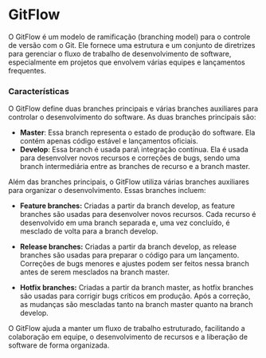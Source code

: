 # GitFlow

O GitFlow é um modelo de ramificação (branching model) para o controle de versão com o Git. Ele fornece uma estrutura e um conjunto de diretrizes para gerenciar o fluxo de trabalho de desenvolvimento de software, especialmente em projetos que envolvem várias equipes e lançamentos frequentes.

### Características

O GitFlow define duas branches principais e várias branches auxiliares para controlar o desenvolvimento do software. As duas branches principais são:

- **Master**: Essa branch representa o estado de produção do software. Ela contém apenas código estável e lançamentos oficiais.
- **Develop**: Essa branch é usada para\ integração contínua. Ela é usada para desenvolver novos recursos e correções de bugs, sendo uma branch intermediária entre as branches de recurso e a branch master.

Além das branches principais, o GitFlow utiliza várias branches auxiliares para organizar o desenvolvimento. Essas branches incluem:

- **Feature branches:** Criadas a partir da branch develop, as feature branches são usadas para desenvolver novos recursos. Cada recurso é desenvolvido em uma branch separada e, uma vez concluído, é mesclado de volta para a branch develop.

- **Release branches:** Criadas a partir da branch develop, as release branches são usadas para preparar o código para um lançamento. Correções de bugs menores e ajustes podem ser feitos nessa branch antes de serem mesclados na branch master.

- **Hotfix branches:** Criadas a partir da branch master, as hotfix branches são usadas para corrigir bugs críticos em produção. Após a correção, as mudanças são mescladas tanto na branch master quanto na branch develop.

O GitFlow ajuda a manter um fluxo de trabalho estruturado, facilitando a colaboração em equipe, o desenvolvimento de recursos e a liberação de software de forma organizada.
